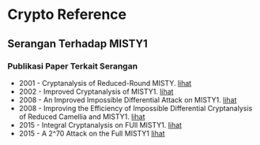 # Crypto Reference

## Serangan Terhadap MISTY1

### Publikasi Paper Terkait Serangan

* 2001 - Cryptanalysis of Reduced-Round MISTY. [lihat](2001.kuhn.pdf)
* 2002 - Improved Cryptanalysis of MISTY1. [lihat](2002.kuhn.pdf)
* 2008 - An Improved Impossible Differential Attack on MISTY1. [lihat](2008.dunkelman_keller.pdf)
* 2008 - Improving the Efficiency of Impossible Differential Cryptanalysis of Reduced Camellia and MISTY1. [lihat](2008.lu_kim_keller_dunkelman.pdf)
* 2015 - Integral Cryptanalysis on FUll MISTY1. [lihat](2015.todo.pdf)
* 2015 - A 2^70 Attack on the Full MISTY1 [lihat](2015.bar-on.pdf)